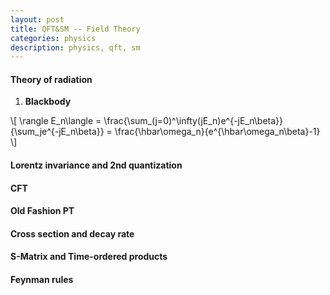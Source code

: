 ```yaml
---
layout: post
title: QFT&SM -- Field Theory
categories: physics
description: physics, qft, sm
---
```


#### Theory of radiation

1. **Blackbody** 

\\[
\rangle E_n\langle = \frac{\sum_(j=0)^\infty(jE_n)e^{-jE_n\beta}}{\sum_je^{-jE_n\beta}} = \frac{\hbar\omega_n}{e^{\hbar\omega_n\beta}-1}
\\]



#### Lorentz invariance and 2nd quantization


#### CFT


#### Old Fashion PT


#### Cross section and decay rate


#### S-Matrix and Time-ordered products


#### Feynman rules
